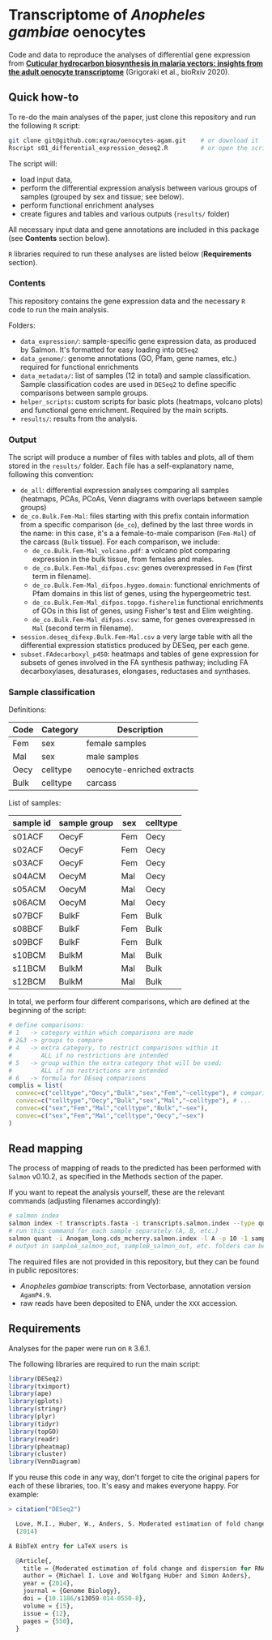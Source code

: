 # Transcriptome of *Anopheles gambiae* oenocytes

Code and data to reproduce the analyses of differential gene expression from [**Cuticular hydrocarbon biosynthesis in malaria vectors: insights from the adult oenocyte transcriptome**](https://www.biorxiv.org/content/10.1101/2020.04.28.065938v1) (Grigoraki et al., bioRxiv 2020).

## Quick how-to

To re-do the main analyses of the paper, just clone this repository and run the following `R` script:

```bash
git clone git@github.com:xgrau/oenocytes-agam.git    # or download it
Rscript s01_differential_expression_deseq2.R         # or open the script and tinker with it
```

The script will:

* load input data,
* perform the differential expression analysis between various groups of samples (grouped by sex and tissue; see below).
* perform functional enrichment analyses
* create figures and tables and various outputs (`results/` folder)

All necessary input data and gene annotations are included in this package (see **Contents** section below).

`R` libraries required to run these analyses are listed below (**Requirements** section).

### Contents

This repository contains the gene expression data and the necessary `R` code to run the main analysis.

Folders:

* `data_expression/`: sample-specific gene expression data, as produced by Salmon. It's formatted for easy loading into `DESeq2`
* `data_genome/`: genome annotations (GO, Pfam, gene names, etc.) required for functional enrichments
* `data_metadata/`: list of samples (12 in total) and sample classification. Sample classification codes are used in `DESeq2` to define specific comparisons between sample groups.
* `helper_scripts`: custom scripts for basic plots (heatmaps, volcano plots) and functional gene enrichment. Required by the main scripts.
* `results/`: results from the analysis.

### Output

The script will produce a number of files with tables and plots, all of them stored in the `results/` folder. Each file has a self-explanatory name, following this convention:

* `de_all`: differential expression analyses comparing all samples (heatmaps, PCAs, PCoAs, Venn diagrams with overlaps between sample groups)
* `de_co.Bulk.Fem-Mal`: files starting with this prefix contain information from a specific comparison (`de_co`), defined by the last three words in the name: in this case, it's a a female-to-male  comparison (`Fem-Mal`) of the carcass (`Bulk` tissue). For each comparison, we include:
  * `de_co.Bulk.Fem-Mal_volcano.pdf`: a volcano plot comparing expression in the bulk tissue, from females and males.
  * `de_co.Bulk.Fem-Mal_difpos.csv`: genes overexpressed in `Fem` (first term in filename).
  * `de_co.Bulk.Fem-Mal_difpos.hygeo.domain`: functional enrichments of Pfam domains in this list of genes, using the hypergeometric test.
  * `de_co.Bulk.Fem-Mal_difpos.topgo.fisherelim` functional enrichments of GOs in this list of genes, using Fisher's test and Elim weighting.
  * `de_co.Bulk.Fem-Mal_difpos.csv`: same, for genes overexpressed in `Mal` (second term in filename).
* `session.deseq_difexp.Bulk.Fem-Mal.csv` a very large table with all the differential expression statistics produced by DESeq, per each gene.
* `subset.FAdecarboxyl_p450`: heatmaps and tables of gene expression for subsets of genes involved in the FA synthesis pathway; including FA decarboxylases, desaturases, elongases, reductases and synthases.

### Sample classification

Definitions:

| Code | Category |  Description |
|-----| -- |-------|
| Fem | sex | female samples   |
| Mal | sex | male samples   |
| Oecy | celltype | oenocyte-enriched extracts   |
| Bulk | celltype | carcass |

List of samples:

| sample id | sample group |sex | celltype
| --- | --- | --- | --- |
| s01ACF | OecyF | Fem | Oecy
| s02ACF | OecyF | Fem | Oecy
| s03ACF | OecyF | Fem | Oecy
| s04ACM | OecyM | Mal | Oecy
| s05ACM | OecyM | Mal | Oecy
| s06ACM | OecyM | Mal | Oecy
| s07BCF | BulkF | Fem | Bulk
| s08BCF | BulkF | Fem | Bulk
| s09BCF | BulkF | Fem | Bulk
| s10BCM | BulkM | Mal | Bulk
| s11BCM | BulkM | Mal | Bulk
| s12BCM | BulkM | Mal | Bulk

In total, we perform four different comparisons, which are defined at the beginning of the script:

```R
# define comparisons:
# 1   -> category within which comparisons are made
# 2&3 -> groups to compare
# 4   -> extra category, to restrict comparisons within it
#        ALL if no restrictions are intended
# 5   -> group within the extra category that will be used;
#        ALL if no restrictions are intended
# 6   -> formula for DEseq comparisons
complis = list(
  convec=c("celltype","Oecy","Bulk","sex","Fem","~celltype"), # comparison of oecy vs. bulk in females
  convec=c("celltype","Oecy","Bulk","sex","Mal","~celltype"), # ...
  convec=c("sex","Fem","Mal","celltype","Bulk","~sex"),
  convec=c("sex","Fem","Mal","celltype","Oecy","~sex")
)
```

## Read mapping

The process of mapping of reads to the predicted has been performed with `Salmon` v0.10.2, as specified in the Methods section of the paper.

If you want to repeat the analysis yourself, these are the relevant commands (adjusting filenames accordingly):

```bash
# salmon index
salmon index -t transcripts.fasta -i transcripts.salmon.index --type quasi -k 31 1> log_index.log 2> &1
# run this command for each sample separately (A, B, etc.)
salmon quant -i Anogam_long.cds_mcherry.salmon.index -l A -p 10 -1 sampleA_1.fastq.gz -2 sampleA_2.fastq.gz -o sampleA_salmon_out 1> log_quant.log 2> &1
# output in sampleA_salmon_out, sampleB_salmon_out, etc. folders can be loaded to DESeq2 using the main script
```

The required files are not provided in this repository, but they can be found in public repositores:

* *Anopheles gambiae* transcripts: from Vectorbase, annotation version `AgamP4.9`.
* raw reads have been deposited to ENA, under the `XXX` accession.

## Requirements

Analyses for the paper were run on `R` 3.6.1.

The following libraries are required to run the main script:

```R
library(DESeq2)
library(tximport)
library(ape)
library(gplots)
library(stringr)
library(plyr)
library(tidyr)
library(topGO)
library(readr)
library(pheatmap)
library(cluster)
library(VennDiagram)
```

If you reuse this code in any way, don't forget to cite the original papers for each of these libraries, too. It's easy and makes everyone happy. For example:

```R
> citation("DESeq2")

  Love, M.I., Huber, W., Anders, S. Moderated estimation of fold change and dispersion for RNA-seq data with DESeq2 Genome Biology 15(12):550
  (2014)

A BibTeX entry for LaTeX users is

  @Article{,
    title = {Moderated estimation of fold change and dispersion for RNA-seq data with DESeq2},
    author = {Michael I. Love and Wolfgang Huber and Simon Anders},
    year = {2014},
    journal = {Genome Biology},
    doi = {10.1186/s13059-014-0550-8},
    volume = {15},
    issue = {12},
    pages = {550},
  }
```
